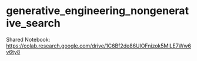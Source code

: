 # generative_engineering_nongenerative_search

Shared Notebook:
https://colab.research.google.com/drive/1C6Bf2de86UlOFnizok5MlLE7Ww6v6ty8
